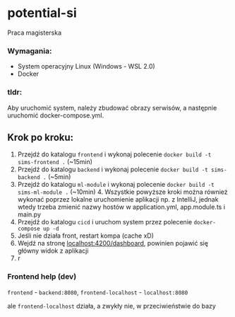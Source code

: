 # potential-si
Praca magisterska


### Wymagania:
* System operacyjny Linux (Windows - WSL 2.0)
* Docker

### tldr:
Aby uruchomić system, należy zbudować obrazy serwisów, a następnie uruchomić docker-compose.yml.


## Krok po kroku:
1. Przejdź do katalogu `frontend` i wykonaj polecenie `docker build -t sims-frontend .` (~15min)
2. Przejdź do katalogu `backend` i wykonaj polecenie `docker build -t sims-backend .` (~5min)
3. Przejdź do katalogu `ml-module` i wykonaj polecenie `docker build -t sims-ml-module .` (~10min)
   4. Wszystkie powyższe kroki można również wykonać poprzez lokalne uruchomienie aplikacji np. z IntelliJ, 
   jednak wtedy trzeba zmienić nazwy hostów 
   w application.yml, app.module.ts i main.py
3. Przejdź do katalogu `cicd` i uruchom system przez polecenie `docker-compose up -d`
4. Jeśli nie działa front, restart kompa (cache xD)
5. Wejdź na stronę [localhost:4200/dashboard](localhost:4200/dashboard), powinien pojawić się główny widok z aplikacji
6. r


### Frontend help (dev)
`frontend` - `backend:8080`, 
`frontend-localhost` - `localhost:8080`

ale `frontend-localhost` działa, a zwykły nie, w przeciwieństwie do bazy
